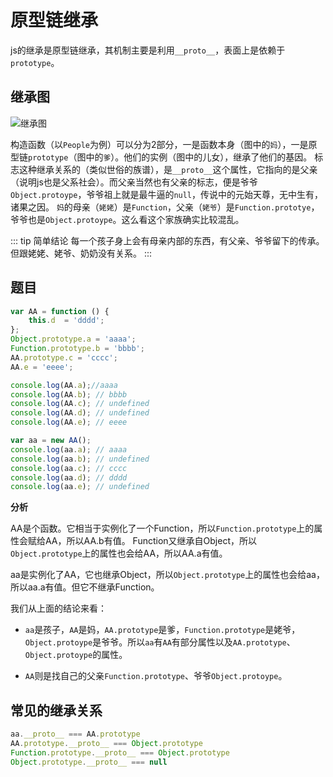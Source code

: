 # 原型链继承

js的继承是原型链继承，其机制主要是利用`__proto__`，表面上是依赖于`prototype`。

## 继承图

![继承图](/images/proto.png)

构造函数（以`People`为例）可以分为2部分，一是函数本身（图中的`妈`），一是原型链`prototype`（图中的`爹`）。他们的实例（图中的儿女），继承了他们的基因。
标志这种继承关系的（类似世俗的族谱），是`__proto__`这个属性，它指向的是父亲（说明js也是父系社会）。而父亲当然也有父亲的标志，便是爷爷`Object.protoype`，爷爷祖上就是最牛逼的`null`，传说中的元始天尊，无中生有，诸果之因。
`妈`的母亲（`姥姥`）是`Function`，父亲（`姥爷`）是`Function.prototye`，爷爷也是`Object.protoype`。这么看这个家族确实比较混乱。

::: tip 简单结论
每一个孩子身上会有母亲内部的东西，有父亲、爷爷留下的传承。但跟姥姥、姥爷、奶奶没有关系。
:::

## 题目
``` js
var AA = function () {
    this.d  = 'dddd';
};
Object.prototype.a = 'aaaa';
Function.prototype.b = 'bbbb';
AA.prototype.c = 'cccc';
AA.e = 'eeee';

console.log(AA.a);//aaaa
console.log(AA.b); // bbbb
console.log(AA.c); // undefined
console.log(AA.d); // undefined
console.log(AA.e); // eeee

var aa = new AA();
console.log(aa.a); // aaaa
console.log(aa.b); // undefined
console.log(aa.c); // cccc
console.log(aa.d); // dddd
console.log(aa.e); // undefined

```

**分析**

AA是个函数。它相当于实例化了一个Function，所以`Function.prototype`上的属性会赋给AA，所以AA.b有值。
Function又继承自Object，所以`Object.prototype`上的属性也会给AA，所以AA.a有值。

aa是实例化了AA，它也继承Object，所以`Object.prototype`上的属性也会给aa，所以aa.a有值。但它不继承Function。

我们从上面的结论来看：

- `aa`是孩子，`AA`是妈，`AA.prototype`是爹，`Function.prototype`是姥爷，`Object.protoype`是爷爷。所以`aa`有`AA`有部分属性以及`AA.prototype`、`Object.protoype`的属性。

- `AA`则是找自己的父亲`Function.prototype`、爷爷`Object.protoype`。

## 常见的继承关系
``` js
aa.__proto__ === AA.prototype
AA.prototype.__proto__ === Object.prototype
Function.prototype.__proto__ === Object.prototype
Object.prototype.__proto__ === null
```
